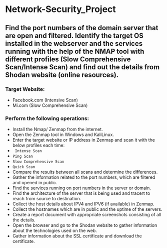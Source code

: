 # Network-Security_Project
## Find the port numbers of the domain server that are open and filtered. Identify the target OS installed in the webserver and the services running with the help of the NMAP tool with different profiles (Slow Comprehensive Scan/Intense Scan) and find out the details from Shodan website (online resources).
### Target Website:
* Facebook.com (Intensive Scan)
* Mi.com (Slow Comprehensive Scan)

### Perform the following operations:  

* Install the Nmap/ Zenmap from the internet.
* Open the Zenmap tool in Windows and KaliLinux.
* Enter the target website or IP address in Zenmap and scan it with the below profiles each time:
* ` Intense Scan`
* ` Ping Scan `
* ` Slow Comprehensive Scan `
* ` Quick Scan `
* Compare the results between all scans and determine the differences.
* Gather the information related to the port numbers, which are filtered and opened in public.
* Find the services running on port numbers in the server or domain.
* Find the architecture of the server that is being used and tracert to reach from source to destination.
* Collect the host details about IPV4 and IPV6 (if available) in Zenmap.
* Collect the hostnames which are in public and the uptime of the servers.
* Create a report document with appropriate screenshots consisting of all the details.
* Open the browser and go to the Shodan website to gather information about the technologies
used on the web.
* Gather information about the SSL certificate and download the certificate.
